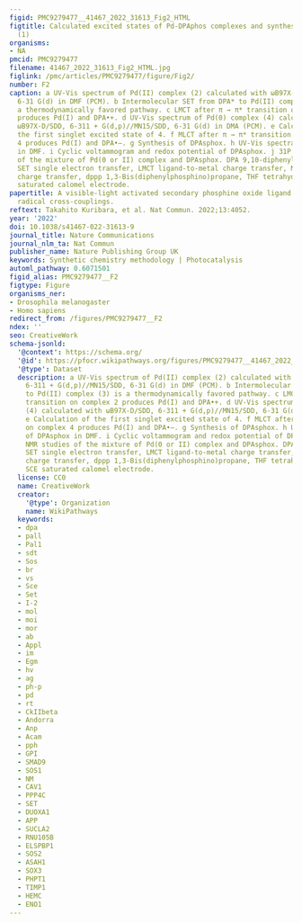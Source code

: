 ```yaml
---
figid: PMC9279477__41467_2022_31613_Fig2_HTML
figtitle: Calculated excited states of Pd-DPAphos complexes and synthesis of DPAsphox
  (1)
organisms:
- NA
pmcid: PMC9279477
filename: 41467_2022_31613_Fig2_HTML.jpg
figlink: /pmc/articles/PMC9279477/figure/Fig2/
number: F2
caption: a UV-Vis spectrum of Pd(II) complex (2) calculated with ωB97X-D/SDD, 6-311 + G(d,p)//MN15/SDD,
  6-31 G(d) in DMF (PCM). b Intermolecular SET from DPA* to Pd(II) complex (3) is
  a thermodynamically favored pathway. c LMCT after π → π* transition on complex 2
  produces Pd(I) and DPA•+. d UV-Vis spectrum of Pd(0) complex (4) calculated with
  ωB97X-D/SDD, 6-311 + G(d,p)//MN15/SDD, 6-31 G(d) in DMA (PCM). e Calculation of
  the first singlet excited state of 4. f MLCT after π → π* transition on complex
  4 produces Pd(I) and DPA•−. g Synthesis of DPAsphox. h UV-Vis spectra of DPAsphox
  in DMF. i Cyclic voltammogram and redox potential of DPAsphox. j 31P NMR studies
  of the mixture of Pd(0 or II) complex and DPAsphox. DPA 9,10-diphenylanthracene,
  SET single electron transfer, LMCT ligand-to-metal charge transfer, MLCT metal-to-ligand
  charge transfer, dppp 1,3-Bis(diphenylphosphino)propane, THF tetrahydrofuran, SCE
  saturated calomel electrode.
papertitle: A visible-light activated secondary phosphine oxide ligand enabling Pd-catalyzed
  radical cross-couplings.
reftext: Takahito Kuribara, et al. Nat Commun. 2022;13:4052.
year: '2022'
doi: 10.1038/s41467-022-31613-9
journal_title: Nature Communications
journal_nlm_ta: Nat Commun
publisher_name: Nature Publishing Group UK
keywords: Synthetic chemistry methodology | Photocatalysis
automl_pathway: 0.6071501
figid_alias: PMC9279477__F2
figtype: Figure
organisms_ner:
- Drosophila melanogaster
- Homo sapiens
redirect_from: /figures/PMC9279477__F2
ndex: ''
seo: CreativeWork
schema-jsonld:
  '@context': https://schema.org/
  '@id': https://pfocr.wikipathways.org/figures/PMC9279477__41467_2022_31613_Fig2_HTML.html
  '@type': Dataset
  description: a UV-Vis spectrum of Pd(II) complex (2) calculated with ωB97X-D/SDD,
    6-311 + G(d,p)//MN15/SDD, 6-31 G(d) in DMF (PCM). b Intermolecular SET from DPA*
    to Pd(II) complex (3) is a thermodynamically favored pathway. c LMCT after π → π*
    transition on complex 2 produces Pd(I) and DPA•+. d UV-Vis spectrum of Pd(0) complex
    (4) calculated with ωB97X-D/SDD, 6-311 + G(d,p)//MN15/SDD, 6-31 G(d) in DMA (PCM).
    e Calculation of the first singlet excited state of 4. f MLCT after π → π* transition
    on complex 4 produces Pd(I) and DPA•−. g Synthesis of DPAsphox. h UV-Vis spectra
    of DPAsphox in DMF. i Cyclic voltammogram and redox potential of DPAsphox. j 31P
    NMR studies of the mixture of Pd(0 or II) complex and DPAsphox. DPA 9,10-diphenylanthracene,
    SET single electron transfer, LMCT ligand-to-metal charge transfer, MLCT metal-to-ligand
    charge transfer, dppp 1,3-Bis(diphenylphosphino)propane, THF tetrahydrofuran,
    SCE saturated calomel electrode.
  license: CC0
  name: CreativeWork
  creator:
    '@type': Organization
    name: WikiPathways
  keywords:
  - dpa
  - pall
  - Pal1
  - sdt
  - Sos
  - br
  - vs
  - Sce
  - Set
  - I-2
  - mol
  - moi
  - mor
  - ab
  - Appl
  - im
  - Egm
  - hv
  - ag
  - ph-p
  - pd
  - rt
  - CkIIbeta
  - Andorra
  - Anp
  - Acam
  - pph
  - GPI
  - SMAD9
  - SOS1
  - NM
  - CAV1
  - PPP4C
  - SET
  - DUOXA1
  - APP
  - SUCLA2
  - RNU105B
  - ELSPBP1
  - SOS2
  - ASAH1
  - SOX3
  - PHPT1
  - TIMP1
  - HEMC
  - ENO1
---
```

